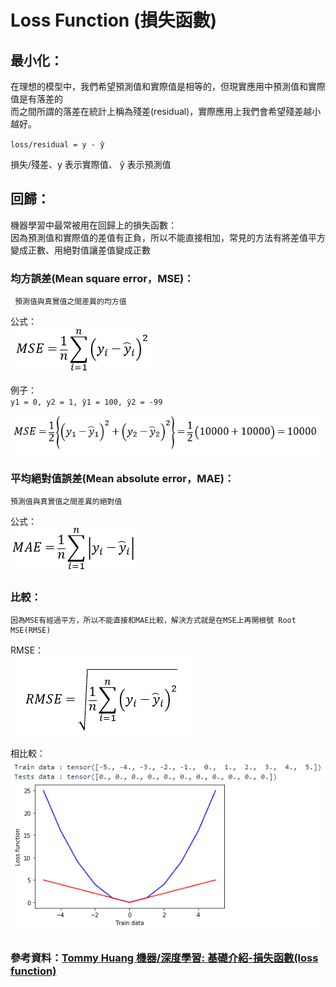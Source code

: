 
# Loss Function (損失函數)

## 最小化：    
在理想的模型中，我們希望預測值和實際值是相等的，但現實應用中預測值和實際值是有落差的    
而之間所謂的落差在統計上稱為殘差(residual)，實際應用上我們會希望殘差越小越好。

` loss/residual = y - ŷ `

損失/殘差、y 表示實際值、 ŷ 表示預測值

## 回歸：    
機器學習中最常被用在回歸上的損失函數：    
因為預測值和實際值的差值有正負，所以不能直接相加，常見的方法有將差值平方變成正數、用絕對值讓差值變成正數

### 均方誤差(Mean square error，MSE)：       
     預測值與真實值之間差異的均方值   
     
公式：    
![image](https://github.com/KNChiu/AI_StudyCircle/blob/master/Picture/MSE_formula.png)    

例子：    
`y1 = 0, y2 = 1, ŷ1 = 100, ŷ2 = -99`

![image](https://github.com/KNChiu/AI_StudyCircle/blob/master/Picture/MSE_examples.png)    

### 平均絕對值誤差(Mean absolute error，MAE)：    
    預測值與真實值之間差異的絕對值    

公式：    
![image](https://github.com/KNChiu/AI_StudyCircle/blob/master/Picture/MAE_formula.png)    

### 比較：    
    因為MSE有經過平方，所以不能直接和MAE比較，解決方式就是在MSE上再開根號 Root MSE(RMSE)    

RMSE：    
![image](https://github.com/KNChiu/AI_StudyCircle/blob/master/Picture/RMSE_formula.png)    

相比較：    
![image](https://github.com/KNChiu/AI_StudyCircle/blob/master/Picture/MAE_MSE_Loss.png)

### 參考資料：[Tommy Huang 機器/深度學習: 基礎介紹-損失函數(loss function) ](https://medium.com/@chih.sheng.huang821/%E6%A9%9F%E5%99%A8-%E6%B7%B1%E5%BA%A6%E5%AD%B8%E7%BF%92-%E5%9F%BA%E7%A4%8E%E4%BB%8B%E7%B4%B9-%E6%90%8D%E5%A4%B1%E5%87%BD%E6%95%B8-loss-function-2dcac5ebb6cb "機器/深度學習: 基礎介紹-損失函數(loss function)")
